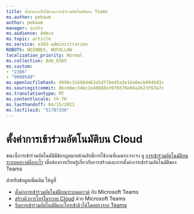 ```yaml
---
title: ตั้งค่าและเปิดใช้งานการเข้าร่วมอัตโนมัติของ Teams
ms.author: pebaum
author: pebaum
manager: scotv
ms.audience: Admin
ms.topic: article
ms.service: o365-administration
ROBOTS: NOINDEX, NOFOLLOW
localization_priority: Normal
ms.collection: Adm_O365
ms.custom:
- "2386"
- "9000548"
ms.openlocfilehash: d996c31668d463a5df7be45a3e16a0ecb0946d3c
ms.sourcegitcommit: 8bc60ec34bc1e40685e3976576e04a2623f63a7c
ms.translationtype: MT
ms.contentlocale: th-TH
ms.lasthandoff: 04/15/2021
ms.locfileid: "51787336"
---
```

# <a name="set-up-a-cloud-auto-attendant"></a>ตั้งค่าการเข้าร่วมอัตโนมัติบน Cloud

ขณะนี้การเข้าร่วมอัตโนมัติมีข้อกฎหมายด้านสิทธิ์การใช้งานที่เฉพาะเจาะจง ดู [การเข้าร่วมอัตโนมัติบนระบบคลาวด์คืออะไร](https://docs.microsoft.com/microsoftteams/what-are-phone-system-auto-attendants) เมื่อต้องการเรียนรู้เกี่ยวกับการสร้างและการตั้งค่าการเข้าร่วมอัตโนมัติของ Teams 

สำหรับข้อมูลเพิ่มเติม ให้ดูที่

- [ตั้งค่าการเข้าร่วมอัตโนมัติบนระบบคลาวด์](https://docs.microsoft.com/microsoftteams/create-a-phone-system-auto-attendant) กับ Microsoft Teams 
- [สร้างคิวการโทรในระบบ Cloud](https://docs.microsoft.com/microsoftteams/create-a-phone-system-call-queue) ด้วย Microsoft Teams 
- [รับการเข้าร่วมอัตโนมัติและโทรเข้าคิวได้โดยตรงจาก Teams](https://docs.microsoft.com/microsoftteams/answer-auto-attendant-and-call-queue-calls) 